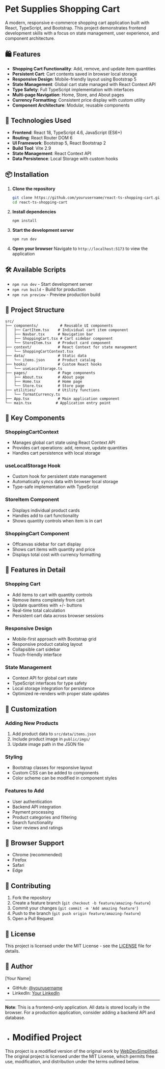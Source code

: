 # Pet Supplies Shopping Cart

A modern, responsive e-commerce shopping cart application built with React, TypeScript, and Bootstrap. This project demonstrates frontend development skills with a focus on state management, user experience, and component architecture.

## 🛍️ Features

- **Shopping Cart Functionality**: Add, remove, and update item quantities
- **Persistent Cart**: Cart contents saved in browser local storage
- **Responsive Design**: Mobile-friendly layout using Bootstrap 5
- **State Management**: Global cart state managed with React Context API
- **Type Safety**: Full TypeScript implementation with interfaces
- **Multi-page Navigation**: Home, Store, and About pages
- **Currency Formatting**: Consistent price display with custom utility
- **Component Architecture**: Modular, reusable components

## 🚀 Technologies Used

- **Frontend**: React 18, TypeScript 4.6, JavaScript (ES6+)
- **Routing**: React Router DOM 6
- **UI Framework**: Bootstrap 5, React Bootstrap 2
- **Build Tool**: Vite 2.9
- **State Management**: React Context API
- **Data Persistence**: Local Storage with custom hooks

## 📦 Installation

1. **Clone the repository**
   ```bash
   git clone https://github.com/yourusername/react-ts-shopping-cart.git
   cd react-ts-shopping-cart
   ```

2. **Install dependencies**
   ```bash
   npm install
   ```

3. **Start the development server**
   ```bash
   npm run dev
   ```

4. **Open your browser**
   Navigate to `http://localhost:5173` to view the application

## 🛠️ Available Scripts

- `npm run dev` - Start development server
- `npm run build` - Build for production
- `npm run preview` - Preview production build

## 📁 Project Structure

```
src/
├── components/          # Reusable UI components
│   ├── CartItem.tsx    # Individual cart item component
│   ├── Navbar.tsx      # Navigation bar
│   ├── ShoppingCart.tsx # Cart sidebar component
│   └── StoreItem.tsx   # Product card component
├── context/            # React Context for state management
│   └── ShoppingCartContext.tsx
├── data/               # Static data
│   └── items.json      # Product catalog
├── hooks/              # Custom React hooks
│   └── useLocalStorage.ts
├── pages/              # Page components
│   ├── About.tsx       # About page
│   ├── Home.tsx        # Home page
│   └── Store.tsx       # Store page
├── utilities/          # Utility functions
│   └── formatCurrency.ts
├── App.tsx             # Main application component
└── main.tsx           # Application entry point
```

## 🎯 Key Components

### ShoppingCartContext
- Manages global cart state using React Context API
- Provides cart operations: add, remove, update quantities
- Handles cart persistence with local storage

### useLocalStorage Hook
- Custom hook for persistent state management
- Automatically syncs data with browser local storage
- Type-safe implementation with TypeScript

### StoreItem Component
- Displays individual product cards
- Handles add to cart functionality
- Shows quantity controls when item is in cart

### ShoppingCart Component
- Offcanvas sidebar for cart display
- Shows cart items with quantity and price
- Displays total cost with currency formatting

## 🎨 Features in Detail

### Shopping Cart
- Add items to cart with quantity controls
- Remove items completely from cart
- Update quantities with +/- buttons
- Real-time total calculation
- Persistent cart data across browser sessions

### Responsive Design
- Mobile-first approach with Bootstrap grid
- Responsive product catalog layout
- Collapsible cart sidebar
- Touch-friendly interface

### State Management
- Context API for global cart state
- TypeScript interfaces for type safety
- Local storage integration for persistence
- Optimized re-renders with proper state updates

## 🔧 Customization

### Adding New Products
1. Add product data to `src/data/items.json`
2. Include product image in `public/imgs/`
3. Update image path in the JSON file

### Styling
- Bootstrap classes for responsive layout
- Custom CSS can be added to components
- Color scheme can be modified in component styles

### Features to Add
- User authentication
- Backend API integration
- Payment processing
- Product categories and filtering
- Search functionality
- User reviews and ratings

## 📱 Browser Support

- Chrome (recommended)
- Firefox
- Safari
- Edge

## 🤝 Contributing

1. Fork the repository
2. Create a feature branch (`git checkout -b feature/amazing-feature`)
3. Commit your changes (`git commit -m 'Add amazing feature'`)
4. Push to the branch (`git push origin feature/amazing-feature`)
5. Open a Pull Request

## 📄 License

This project is licensed under the MIT License - see the [LICENSE](LICENSE) file for details.

## 👤 Author

[Your Name]
- GitHub: [@yourusername](https://github.com/yourusername)
- LinkedIn: [Your LinkedIn](https://linkedin.com/in/yourprofile)

---

**Note**: This is a frontend-only application. All data is stored locally in the browser. For a production application, consider adding a backend API and database. 
- # Modified Project

This project is a modified version of the original work by [WebDevSimplified](https://github.com/WebDevSimplified). The original project is licensed under the MIT License, which permits free use, modification, and distribution under the terms outlined below.
